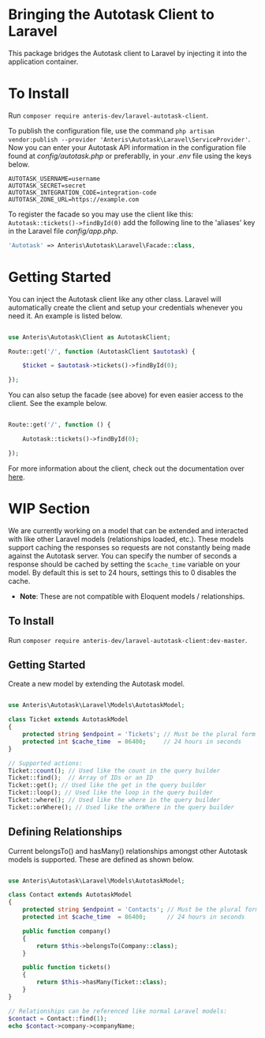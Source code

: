 # Bringing the Autotask Client to Laravel
This package bridges the Autotask client to Laravel by injecting it into the application container.

# To Install
Run `composer require anteris-dev/laravel-autotask-client`.

To publish the configuration file, use the command `php artisan vendor:publish --provider 'Anteris\Autotask\Laravel\ServiceProvider'`. Now you can enter your Autotask API information in the configuration file found at _config/autotask.php_ or preferablly, in your _.env_ file using the keys below.

```
AUTOTASK_USERNAME=username
AUTOTASK_SECRET=secret
AUTOTASK_INTEGRATION_CODE=integration-code
AUTOTASK_ZONE_URL=https://example.com
```

To register the facade so you may use the client like this: `Autotask::tickets()->findById(0)` add the following line to the 'aliases' key in the Laravel file _config/app.php_.

```php
'Autotask' => Anteris\Autotask\Laravel\Facade::class,
```

# Getting Started
You can inject the Autotask client like any other class. Laravel will automatically create the client and setup your credentials whenever you need it. An example is listed below.

```php

use Anteris\Autotask\Client as AutotaskClient;

Route::get('/', function (AutotaskClient $autotask) {

    $ticket = $autotask->tickets()->findById(0);

});

```

You can also setup the facade (see above) for even easier access to the client. See the example below.

```php

Route::get('/', function () {

    Autotask::tickets()->findById(0);

});

```

For more information about the client, check out the documentation over [here](https://github.com/anteris-dev/autotask-client).

# WIP Section
We are currently working on a model that can be extended and interacted with like other Laravel models (relationships loaded, etc.). These models support caching the responses so requests are not constantly being made against the Autotask server. You can specify the number of seconds a response should be cached by setting the `$cache_time` variable on your model. By default this is set to 24 hours, settings this to 0 disables the cache.

- **Note**: These are not compatible with Eloquent models / relationships.

## To Install

Run `composer require anteris-dev/laravel-autotask-client:dev-master`.

## Getting Started
Create a new model by extending the Autotask model.

```php

use Anteris\Autotask\Laravel\Models\AutotaskModel;

class Ticket extends AutotaskModel
{
    protected string $endpoint = 'Tickets'; // Must be the plural form of the endpoint
    protected int $cache_time  = 86400;     // 24 hours in seconds
}

// Supported actions:
Ticket::count(); // Used like the count in the query builder
Ticket::find();  // Array of IDs or an ID
Ticket::get(); // Used like the get in the query builder
Ticket::loop(); // Used like the loop in the query builder
Ticket::where(); // Used like the where in the query builder
Ticket::orWhere(); // Used like the orWhere in the query builder

```

## Defining Relationships
Current belongsTo() and hasMany() relationships amongst other Autotask models is supported. These are defined as shown below.

```php

use Anteris\Autotask\Laravel\Models\AutotaskModel;

class Contact extends AutotaskModel
{
    protected string $endpoint = 'Contacts'; // Must be the plural form of the endpoint
    protected int $cache_time  = 86400;      // 24 hours in seconds

    public function company()
    {
        return $this->belongsTo(Company::class);
    }

    public function tickets()
    {
        return $this->hasMany(Ticket::class);
    }
}

// Relationships can be referenced like normal Laravel models:
$contact = Contact::find(1);
echo $contact->company->companyName;

```
